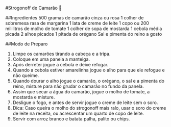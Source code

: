 #Strogonoff de Camarão :shrimp:

##Ingredientes
500 gramas de camarão cinza ou rosa
1 colher de sobremesa rasa de margarina
1 lata de creme de leite
1 copo ou 200 mililitros de molho de tomate
1 colher de sopa de mostarda
1 cebola média picada
2 alhos picados
1 pitada de orégano
Sal e pimenta do reino a gosto

##Modo de Preparo
1. Limpe os camarões tirando a cabeça e a tripa.
2. Coloque em uma panela a manteiga.
3. Após derreter jogue a cebola e deixe refogar.
4. Quando a cebola estiver amarelinha jogue o alho para que ele refogue e não queime.
5. Quando dourar o alho jogue o camarão, o orégano, o sal e a pimenta do reino, misture para não grudar o camarão no fundo da panela.
6. Assim que secar a água do camarão, jogue o molho de tomate, a mostarda e misture.
7. Desligue o fogo, e antes de servir jogue o creme de leite sem o soro.
8. Dica: Caso queira o molho do strogonoff mais ralo, usar o soro do creme de leite na receita, ou acrescentar um quarto de copo de leite.
9. Servir com arroz branco e batata palha, palito ou chips.